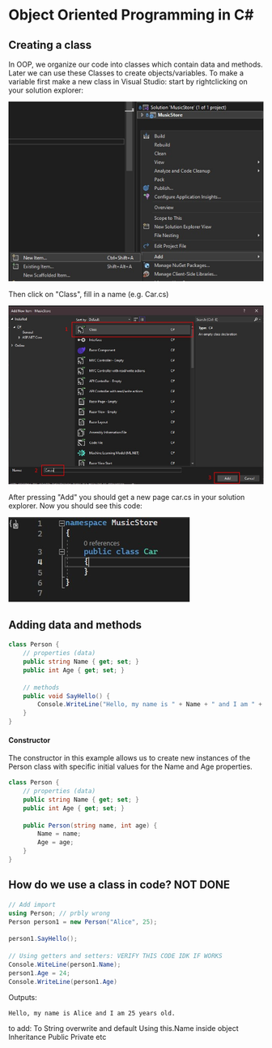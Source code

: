 # Object Oriented Programming in C#

## Creating a class

In OOP, we organize our code into classes which contain data and methods. Later we can use these Classes to create objects/variables.
To make a variable first make a new class in Visual Studio: start by rightclicking on your solution explorer:

![Right click solution explorer -> new item](/images/class/class_1.jpg)

Then click on "Class", fill in a name (e.g. Car.cs)

![Click on class, fil in name](/images/class/class_2.jpg)

After pressing "Add" you should get a new page car.cs in your solution explorer. Now you should see this code:

![Code](/images/class/class_3.jpg)

## Adding data and methods

```csharp
class Person {
    // properties (data)
    public string Name { get; set; }
    public int Age { get; set; }
    
    // methods
    public void SayHello() {
        Console.WriteLine("Hello, my name is " + Name + " and I am " + Age + " years old.");
    }
}
```

#### Constructor

The constructor in this example allows us to create new instances of the Person class with specific initial values for the Name and Age properties.

```csharp
class Person {
    // properties (data)
    public string Name { get; set; }
    public int Age { get; set; }
    
    public Person(string name, int age) {
        Name = name;
        Age = age;
    }
}
```

## How do we use a class in code? NOT DONE
```csharp
// Add import 
using Person; // prbly wrong
Person person1 = new Person("Alice", 25);

person1.SayHello();

// Using getters and setters: VERIFY THIS CODE IDK IF WORKS
Console.WiteLine(person1.Name);
person1.Age = 24;
Console.WriteLine(person1.Age)
```
Outputs:
```md
Hello, my name is Alice and I am 25 years old.
```

to add:
To String overwrite and default
Using this.Name inside object 
Inheritance
Public Private etc
